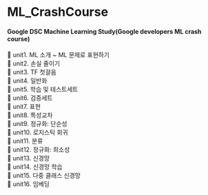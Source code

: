 # ML_CrashCourse
#### Google DSC Machine Learning Study(Google developers ML crash course) <br>
📖 unit1. ML 소개 ~ ML 문제로 표현하기 <br>
📖 unit2. 손실 줄이기 <br>
📖 unit3. TF 첫걸음 <br>
📖 unit4. 일반화 <br>
📖 unit5. 학습 및 테스트세트 <br>
📖 unit6. 검증세트 <br>
📖 unit7. 표현 <br>
📖 unit8. 특성교차 <br>
📖 unit9. 정규화: 단순성 <br>
📘 unit10. 로지스틱 회귀<br>
📘 unit11. 분류<br>
📘 unit12. 정규화: 희소성 <br>
📘 unit13. 신경망 <br>
📘 unit14. 신경망 학습 <br>
📘 unit15. 다중 클래스 신경망 <br>
📘 unit16. 임베딩 <br>
